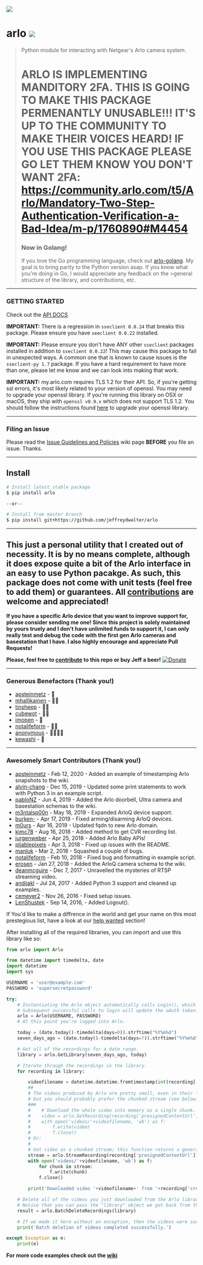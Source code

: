 ![](logo.png)	
# arlo ![](https://img.shields.io/badge/python-2.7%2C%203.4%2C%203.5%2C%203.6-blue.svg)
> Python module for interacting with Netgear's Arlo camera system.
>
># ARLO IS IMPLEMENTING MANDITORY 2FA. THIS IS GOING TO MAKE THIS PACKAGE PERMENANTLY UNUSABLE!!! IT'S UP TO THE COMMUNITY TO MAKE THEIR VOICES HEARD! IF YOU USE THIS PACKAGE PLEASE GO LET THEM KNOW YOU DON'T WANT 2FA: https://community.arlo.com/t5/Arlo/Mandatory-Two-Step-Authentication-Verification-a-Bad-Idea/m-p/1760890#M4454
>
>### Now in Golang!
>If you love the Go programming language, check out [arlo-golang](https://github.com/jeffreydwalter/arlo-golang).
>My goal is to bring parity to the Python version asap. If you know what you're doing in Go, I would appreciate any feedback on the >general structure of the library, and contributions, etc.

---
### GETTING STARTED
Check out the [API DOCS](https://github.com/jeffreydwalter/arlo/tree/master/docs)

**IMPORTANT:** There is a regression in `sseclient 0.0.24` that breaks this package. Please ensure you have `seeclient 0.0.22` installed.

**IMPORTANT:** Please ensure you don't have ANY other `sseclient` packages installed in addition to `sseclient 0.0.22`! This may cause this package to fail in unexpected ways. A common one that is known to cause issues is the `sseclient-py 1.7` package. If you have a hard requirement to have more than one, please let me know and we can look into making that work.

**IMPORTANT:** my.arlo.com requires TLS 1.2 for their API. So, if you're getting ssl errors, it's most likely related to your version of openssl. You may need to upgrade your openssl library.
If you're running this library on OSX or macOS, they ship with `openssl v0.9.x` which does not support TLS 1.2. You should follow the instructions found [here](https://comeroutewithme.com/2016/03/13/python-osx-openssl-issue/) to upgrade your openssl library.

---
### Filing an Issue
Please read the [Issue Guidelines and Policies](https://github.com/jeffreydwalter/arlo/wiki/Issue-Guidelines-and-Policies) wiki page **BEFORE** you file an issue. Thanks.

---
## Install
```bash
# Install latest stable package
$ pip install arlo

--or--

# Install from master branch
$ pip install git+https://github.com/jeffreydwalter/arlo
```

---
This just a personal utility that I created out of necessity. It is by no means complete, although it does expose quite a bit of the Arlo interface in an easy to use Python pacakge. As such, this package does not come with unit tests (feel free to add them) or guarantees.
**All [contributions](https://github.com/jeffreydwalter/arlo/issues?q=is%3Aissue+is%3Aopen+label%3A%22help+wanted%22) are welcome and appreciated!**
--
**If you have a specific Arlo device that you want to improve support for, please consider sending me one! Since this project is solely maintained by yours truely and I don't have unlimited funds to support it, I can only really test and debug the code with the first gen Arlo cameras and basestation that I have. I also highly encourage and appreciate Pull Requests!**

**Please, feel free to [contribute](https://github.com/jeffreydwalter/arlo/issues?q=is%3Aissue+is%3Aopen+label%3A%22help+wanted%22) to this repo or buy Jeff a beer!** [![Donate](https://img.shields.io/badge/Donate-PayPal-green.svg)](https://www.paypal.com/cgi-bin/webscr?cmd=_donations&business=R77B7UXMLA6ML&lc=US&item_name=Jeff%20Needs%20Beer&item_number=buyjeffabeer&currency_code=USD&bn=PP%2dDonationsBF%3abtn_donateCC_LG%2egif%3aNonHosted)

---
### Generous Benefactors (Thank you!)
* [apsteinmetz](https://github.com/apsteinmetz) - 🍺
* [mhallikainen](https://github.com/mhallikainen) - 🍺🍺
* [tinsheep](https://github.com/tinsheep) - 🍺🍺
* [cubewot](https://github.com/cubewot) - 🍺🍺 
* [imopen](https://github.com/imopen) - 🍺 
* [notalifeform](https://github.com/notalifeform) - 🍺🍺
* [anonymous](https://github.com/jeffreydwalter/arlo) - 🍺🍺🍺🍺
* [kewashi](https://github.com/kewashi) - 🍺

---
### Awesomely Smart Contributors (Thank you!)
* [apsteinmetz](https://github.com/apsteinmetz) - Feb 12, 2020 - Added an example of timestamping Arlo snapshots to the wiki.
* [alvin-chang](https://github.com/alvin-chang) - Dec 15, 2019 - Updated some print statements to work with Python 3 in an example script.
* [pabloNZ](https://github.com/pabloNZ) - Jun 4, 2019 - Added the Arlo doorbell, Ultra camera and basestation schemas to the wiki.
* [m3ntalsp00n](https://github.com/m3ntalsp00n) - May 18, 2019 - Expanded ArloQ device support.
* [burken-](https://github.com/burken-) - Apr 17, 2019 - Fixed arming/disarming ArloQ devices.
* [m0urs](https://github.com/m0urs) - Apr 16, 2019 - Updated fqdn to new Arlo domain.
* [kimc78](https://github.com/kimc78) - Aug 16, 2018 - Added method to get CVR recording list.
* [jurgenweber](https://github.com/jurgenweber) - Apr 25, 2018 - Added Arlo Baby APIs!
* [pliablepixels](https://github.com/pliablepixels) - Apr 3, 2018 - Fixed up issues with the README.
* [manluk](https://github.com/manluk) - Mar 2, 2018 - Squashed a couple of bugs.
* [notalifeform](https://github.com/notalifeform) - Feb 10, 2018 - Fixed bug and formatting in example script.
* [erosen](https://github.com/erosen) - Jan 27, 2018 - Added the ArloQ camera schema to the wiki.
* [deanmcguire](https://github.com/deanmcguire) - Dec 7, 2017 - Unravelled the mysteries of RTSP streaming video.
* [andijakl](https://github.com/andijakl) - Jul 24, 2017 - Added Python 3 support and cleaned up examples.
* [cemeyer2](https://github.com/cemeyer2) - Nov 26, 2016 - Fixed setup issues.
* [LenShustek](https://github.com/LenShustek) - Sep 14, 2016, - Added Logout().

If You'd like to make a diffrence in the world and get your name on this most prestegious list, have a look at our [help wanted](https://github.com/jeffreydwalter/arlo/issues?q=is%3Aissue+is%3Aopen+label%3A%22help+wanted%22) section!

After installing all of the required libraries, you can import and use this library like so:

```python
from arlo import Arlo

from datetime import timedelta, date
import datetime
import sys

USERNAME = 'user@example.com'
PASSWORD = 'supersecretpassword'

try:
	# Instantiating the Arlo object automatically calls Login(), which returns an oAuth token that gets cached.
	# Subsequent successful calls to login will update the oAuth token.
	arlo = Arlo(USERNAME, PASSWORD)
	# At this point you're logged into Arlo.

	today = (date.today()-timedelta(days=0)).strftime("%Y%m%d")
	seven_days_ago = (date.today()-timedelta(days=7)).strftime("%Y%m%d")

	# Get all of the recordings for a date range.
	library = arlo.GetLibrary(seven_days_ago, today)

	# Iterate through the recordings in the library.
	for recording in library:

		videofilename = datetime.datetime.fromtimestamp(int(recording['name'])//1000).strftime('%Y-%m-%d %H-%M-%S') + ' ' + recording['uniqueId'] + '.mp4'
		##
		# The videos produced by Arlo are pretty small, even in their longest, best quality settings,
		# but you should probably prefer the chunked stream (see below). 
		###    
		#    # Download the whole video into memory as a single chunk.
		#    video = arlo.GetRecording(recording['presignedContentUrl'])
		#	 with open('videos/'+videofilename, 'wb') as f:
		#        f.write(video)
		#        f.close()
		# Or:
		#
		# Get video as a chunked stream; this function returns a generator.
		stream = arlo.StreamRecording(recording['presignedContentUrl'])
		with open('videos/'+videofilename, 'wb') as f:
			for chunk in stream:
				f.write(chunk)
			f.close()

		print('Downloaded video '+videofilename+' from '+recording['createdDate']+'.')

	# Delete all of the videos you just downloaded from the Arlo library.
	# Notice that you can pass the "library" object we got back from the GetLibrary() call.
	result = arlo.BatchDeleteRecordings(library)

	# If we made it here without an exception, then the videos were successfully deleted.
	print('Batch deletion of videos completed successfully.')

except Exception as e:
    print(e)
```

**For more code examples check out the [wiki](https://github.com/jeffreydwalter/arlo/wiki)**
